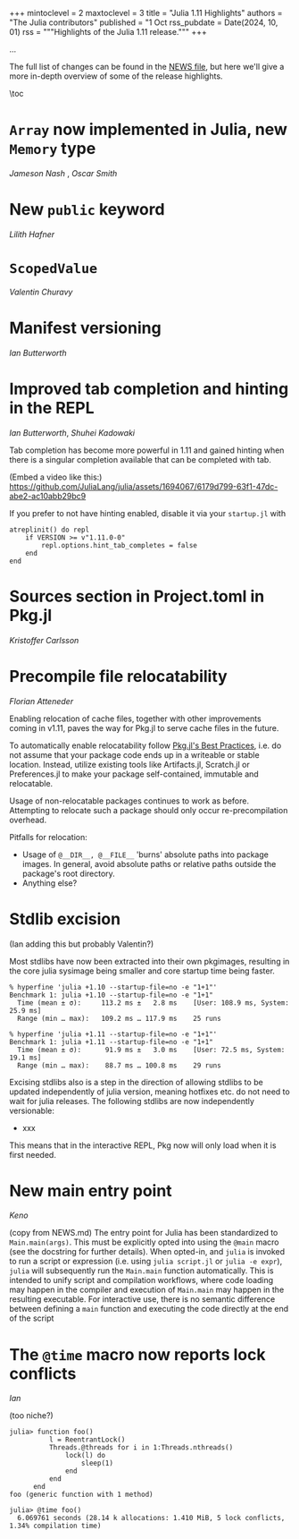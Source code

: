 +++
mintoclevel = 2
maxtoclevel = 3
title = "Julia 1.11 Highlights"
authors = "The Julia contributors"
published = "1 Oct
rss_pubdate = Date(2024, 10, 01)
rss = """Highlights of the Julia 1.11 release."""
+++

...


The full list of changes can be found in the [NEWS file](https://github.com/JuliaLang/julia/blob/release-1.11/NEWS.md), but here we'll give a more in-depth overview of some of the release highlights.

\toc

# `Array` now implemented in Julia, new `Memory` type
*Jameson Nash* , *Oscar Smith*


# New `public` keyword
*Lilith Hafner*


# `ScopedValue`
*Valentin Churavy*


# Manifest versioning
*Ian Butterworth*

# Improved tab completion and hinting in the REPL
*Ian Butterworth*, *Shuhei Kadowaki*

Tab completion has become more powerful in 1.11 and gained hinting when there is a singular completion available that can be completed with tab.

(Embed a video like this:)
https://github.com/JuliaLang/julia/assets/1694067/6179d799-63f1-47dc-abe2-ac10abb29bc9


If you prefer to not have hinting enabled, disable it via your `startup.jl` with
```
atreplinit() do repl
    if VERSION >= v"1.11.0-0"
        repl.options.hint_tab_completes = false
    end
end
```


# Sources section in Project.toml in Pkg.jl
*Kristoffer Carlsson*

# Precompile file relocatability
*Florian Atteneder*

Enabling relocation of cache files, together with other improvements coming in v1.11,
paves the way for Pkg.jl to serve cache files in the future.

To automatically enable relocatability follow [Pkg.jl's Best Practices](https://pkgdocs.julialang.org/v1/creating-packages/#Best-Practices), i.e.
do not assume that your package code ends up in a writeable or stable location.
Instead, utilize existing tools like Artifacts.jl, Scratch.jl or Preferences.jl to
make your package self-contained, immutable and relocatable.

Usage of non-relocatable packages continues to work as before.
Attempting to relocate such a package should only occur re-precompilation overhead.

Pitfalls for relocation:
- Usage of `@__DIR__, @__FILE__` 'burns' absolute paths into package images.
  In general, avoid absolute paths or relative paths outside the package's root directory.
- Anything else?


# Stdlib excision
(Ian adding this but probably Valentin?)

Most stdlibs have now been extracted into their own pkgimages, resulting in the core julia sysimage being smaller and core startup time being faster.
```
% hyperfine 'julia +1.10 --startup-file=no -e "1+1"'
Benchmark 1: julia +1.10 --startup-file=no -e "1+1"
  Time (mean ± σ):     113.2 ms ±   2.8 ms    [User: 108.9 ms, System: 25.9 ms]
  Range (min … max):   109.2 ms … 117.9 ms    25 runs
```

```
% hyperfine 'julia +1.11 --startup-file=no -e "1+1"'
Benchmark 1: julia +1.11 --startup-file=no -e "1+1"
  Time (mean ± σ):      91.9 ms ±   3.0 ms    [User: 72.5 ms, System: 19.1 ms]
  Range (min … max):    88.7 ms … 100.8 ms    29 runs
```

Excising stdlibs also is a step in the direction of allowing stdlibs to be updated independently of julia version, meaning hotfixes etc. do not need to wait for julia releases.
The following stdlibs are now independently versionable:
- xxx

This means that in the interactive REPL, Pkg now will only load when it is first needed.

# New main entry point
*Keno*

(copy from NEWS.md)
The entry point for Julia has been standardized to `Main.main(args)`. This must be explicitly opted into using the `@main` macro (see the docstring for further details). When opted-in, and `julia` is invoked to run a script or expression (i.e. using `julia script.jl` or `julia -e expr`), `julia` will subsequently run the `Main.main` function automatically. This is intended to unify script and compilation workflows, where code loading may happen in the compiler and execution of `Main.main` may happen in the resulting executable. For interactive use, there is no semantic difference between defining a `main` function and executing the code directly at the end of the script

# The `@time` macro now reports lock conflicts
*Ian*

(too niche?)

```
julia> function foo()
          l = ReentrantLock()
          Threads.@threads for i in 1:Threads.nthreads()
              lock(l) do
                  sleep(1)
              end
          end
      end
foo (generic function with 1 method)

julia> @time foo()
  6.069761 seconds (28.14 k allocations: 1.410 MiB, 5 lock conflicts, 1.34% compilation time)
```

